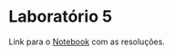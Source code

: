 # Laboratório 5

Link para o [Notebook](https://github.com/heigon77/MC536_heigon/blob/master/Lab05/Notebook/Lab05EX.ipynb) com as resoluções.
